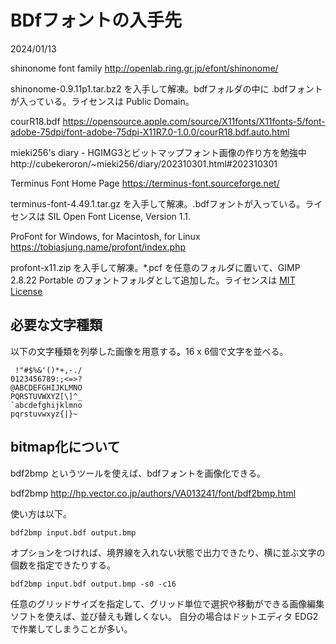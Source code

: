 <!-- -*- encoding: utf-8 -*- -->

BDfフォントの入手先
===================

2024/01/13

shinonome font family
http://openlab.ring.gr.jp/efont/shinonome/

shinonome-0.9.11p1.tar.bz2 を入手して解凍。bdfフォルダの中に .bdfフォントが入っている。ライセンスは Public Domain。

courR18.bdf
https://opensource.apple.com/source/X11fonts/X11fonts-5/font-adobe-75dpi/font-adobe-75dpi-X11R7.0-1.0.0/courR18.bdf.auto.html

mieki256's diary - HGIMG3とビットマップフォント画像の作り方を勉強中
http://cubekeroron/~mieki256/diary/202310301.html#202310301

Terminus Font Home Page
https://terminus-font.sourceforge.net/

terminus-font-4.49.1.tar.gz を入手して解凍。.bdfフォントが入っている。ライセンスは SIL Open Font License, Version 1.1.

ProFont for Windows, for Macintosh, for Linux
https://tobiasjung.name/profont/index.php

profont-x11.zip を入手して解凍。*.pcf を任意のフォルダに置いて、GIMP 2.8.22 Portable のフォントフォルダとして追加した。ライセンスは
[MIT License](https://opensource.org/license/mit/)

必要な文字種類
--------------

以下の文字種類を列挙した画像を用意する。16 x 6個で文字を並べる。

```
 !"#$%&'()*+,-./
0123456789:;<=>?
@ABCDEFGHIJKLMNO
PQRSTUVWXYZ[\]^_
`abcdefghijklmno
pqrstuvwxyz{|}~ 
```

bitmap化について
----------------

bdf2bmp というツールを使えば、bdfフォントを画像化できる。

bdf2bmp
http://hp.vector.co.jp/authors/VA013241/font/bdf2bmp.html

使い方は以下。

```
bdf2bmp input.bdf output.bmp
```

オプションをつければ、境界線を入れない状態で出力できたり、横に並ぶ文字の個数を指定できたりする。

```
bdf2bmp input.bdf output.bmp -s0 -c16
```

任意のグリッドサイズを指定して、グリッド単位で選択や移動ができる画像編集ソフトを使えば、並び替えも難しくない。
自分の場合はドットエディタ EDG2 で作業してしまうことが多い。

